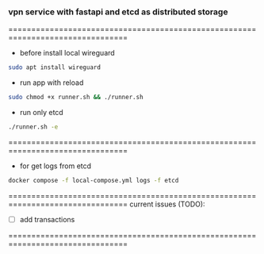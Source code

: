 ### vpn service with fastapi and etcd as distributed storage

================================================================================
- before install local wireguard
```bash
sudo apt install wireguard
```
- run app with reload
``` bash
sudo chmod +x runner.sh && ./runner.sh
```
- run only etcd
``` bash
./runner.sh -e
```
================================================================================
- for get logs from etcd 
``` bash
docker compose -f local-compose.yml logs -f etcd
```


================================================================================
current issues (TODO):
- [ ] add transactions

================================================================================